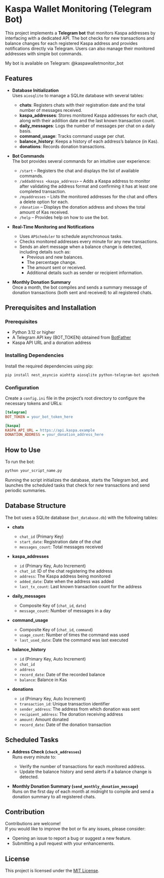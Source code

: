 #  Kaspa Wallet Monitoring (Telegram Bot)
This project implements a **Telegram bot** that monitors Kaspa addresses by interfacing with a dedicated API. The bot checks for new transactions and balance changes for each registered Kaspa address and provides notifications directly via Telegram. Users can also manage their monitored addresses with simple bot commands.

My bot is available on Telegram: @kaspawalletmonitor_bot

## Features

- **Database Initialization**  
  Uses `aiosqlite` to manage a SQLite database with several tables:
  - **chats**: Registers chats with their registration date and the total number of messages received.
  - **kaspa_addresses**: Stores monitored Kaspa addresses for each chat, along with their addition date and the last known transaction count.
  - **daily_messages**: Logs the number of messages per chat on a daily basis.
  - **command_usage**: Tracks command usage per chat.
  - **balance_history**: Keeps a history of each address’s balance (in Kas).
  - **donations**: Records donation transactions.

- **Bot Commands**  
  The bot provides several commands for an intuitive user experience:
  - `/start` – Registers the chat and displays the list of available commands.
  - `/addaddress <kaspa_address>` – Adds a Kaspa address to monitor after validating the address format and confirming it has at least one completed transaction.
  - `/myaddresses` – Lists the monitored addresses for the chat and offers a delete option for each.
  - `/donation` – Displays the donation address and shows the total amount of Kas received.
  - `/help` – Provides help on how to use the bot.

- **Real-Time Monitoring and Notifications**  
  - Uses `APScheduler` to schedule asynchronous tasks.
  - Checks monitored addresses every minute for any new transactions.
  - Sends an alert message when a balance change is detected, including details such as:
    - Previous and new balances.
    - The percentage change.
    - The amount sent or received.
    - Additional details such as sender or recipient information.

- **Monthly Donation Summary**  
  Once a month, the bot compiles and sends a summary message of donation transactions (both sent and received) to all registered chats.

## Prerequisites and Installation

### Prerequisites

- Python 3.12 or higher
- A Telegram API key (BOT_TOKEN) obtained from [BotFather](https://core.telegram.org/bots#botfather)
- Kaspa API URL and a donation address

### Installing Dependencies

Install the required dependencies using pip:

```bash
pip install nest_asyncio aiohttp aiosqlite python-telegram-bot apscheduler
```

### Configuration

Create a `config.ini` file in the project’s root directory to configure the necessary tokens and URLs:

```ini
[telegram]
BOT_TOKEN = your_bot_token_here

[kaspa]
KASPA_API_URL = https://api.kaspa.example
DONATION_ADDRESS = your_donation_address_here
```

## How to Use

To run the bot:

```bash
python your_script_name.py
```

Running the script initializes the database, starts the Telegram bot, and launches the scheduled tasks that check for new transactions and send periodic summaries.

## Database Structure

The bot uses a SQLite database (`bot_database.db`) with the following tables:

- **chats**  
  - `chat_id` (Primary Key)
  - `start_date`: Registration date of the chat
  - `messages_count`: Total messages received

- **kaspa_addresses**  
  - `id` (Primary Key, Auto Increment)
  - `chat_id`: ID of the chat registering the address
  - `address`: The Kaspa address being monitored
  - `added_date`: Date when the address was added
  - `last_tx_count`: Last known transaction count for the address

- **daily_messages**  
  - Composite Key of (`chat_id`, `date`)
  - `message_count`: Number of messages in a day

- **command_usage**  
  - Composite Key of (`chat_id`, `command`)
  - `usage_count`: Number of times the command was used
  - `last_used_date`: Date the command was last executed

- **balance_history**  
  - `id` (Primary Key, Auto Increment)
  - `chat_id`
  - `address`
  - `record_date`: Date of the recorded balance
  - `balance`: Balance in Kas

- **donations**  
  - `id` (Primary Key, Auto Increment)
  - `transaction_id`: Unique transaction identifier
  - `sender_address`: The address from which donation was sent
  - `recipient_address`: The donation receiving address
  - `amount`: Amount donated
  - `record_date`: Date of the donation transaction

## Scheduled Tasks

- **Address Check (`check_addresses`)**  
  Runs every minute to:
  - Verify the number of transactions for each monitored address.
  - Update the balance history and send alerts if a balance change is detected.

- **Monthly Donation Summary (`send_monthly_donation_message`)**  
  Runs on the first day of each month at midnight to compile and send a donation summary to all registered chats.

## Contribution

Contributions are welcome!  
If you would like to improve the bot or fix any issues, please consider:
- Opening an issue to report a bug or suggest a new feature.
- Submitting a pull request with your enhancements.

## License

This project is licensed under the [MIT License](LICENSE).
